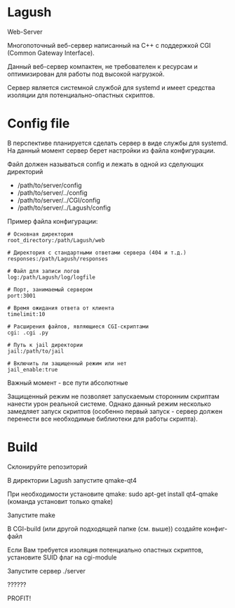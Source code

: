 # Lagush
Web-Server

Многопоточный веб-сервер написанный на С++ с поддержкой CGI (Common Gateway Interface).

Данный веб-сервер компактен, не требователен к ресурсам и оптимизирован для работы под высокой нагрузкой.

Сервер является системной службой для systemd и имеет средства изоляции для потенциально-опастных скриптов.

# Config file
В перспективе планируется сделать сервер в виде службы для systemd. На данный момент сервер берет настройки из файла конфигурации.

Файл должен называться config и лежать в одной из сделующих директорий

* /path/to/server/config
* /path/to/server/../config
* /path/to/server/../CGI/config
* /path/to/server/../Lagush/config

Пример файла конфигурации:

    # Основная директория
    root_directory:/path/Lagush/web

    # Директория с стандартными ответами сервера (404 и т.д.)
    responses:/path/Lagush/responses

    # Файл для записи логов
    log:/path/Lagush/log/logfile

    # Порт, занимаемый сервером
    port:3001

    # Время ожидания ответа от клиента
    timelimit:10

    # Расширения файлов, являющиеся CGI-скриптами
    cgi: .cgi .py 

    # Путь к jail директории
    jail:/path/to/jail

    # Включить ли защищенный режим или нет
    jail_enable:true

Важный момент - все пути абсолютные

Защищенный режим не позволяет запускаемым сторонним скриптам нанести урон реальной системе. Однако данный режим несколько замедляет запуск скриптов (особенно первый запуск - сервер должен перенести все необходимые библиотеки для работы скрипта).

# Build

Склонируйте репозиторий

В директории Lagush запустите qmake-qt4

При необходимости установите qmake:
    sudo apt-get install qt4-qmake
(команда установит только qmake)

Запустите make

В CGI-build (или другой подходящей папке (см. выше)) создайте конфиг-файл

Если Вам требуется изоляция потенциально опастных скриптов, установите SUID флаг на cgi-module

Запустите сервер
    ./server

??????

PROFIT!

